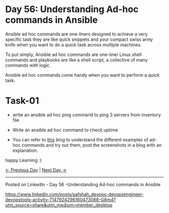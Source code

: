 # Day 56: Understanding Ad-hoc commands in Ansible

Ansible ad hoc commands are one-liners designed to achieve a very specific task they are like quick snippets and your compact swiss army knife when you want to do a quick task across multiple machines.

To put simply, Ansible ad hoc commands are one-liner Linux shell commands and playbooks are like a shell script, a collective of many commands with logic.

Ansible ad hoc commands come handy when you want to perform a quick task.

# Task-01

- write an ansible ad hoc ping command to ping 3 servers from inventory file
- Write an ansible ad hoc command to check uptime

- You can refer to [this](https://www.middlewareinventory.com/blog/ansible-ad-hoc-commands/) blog to understand the different examples of ad-hoc commands and try out them, post the screenshots in a blog with an explanation.

happy Learning :)

[← Previous Day](../day55/README.md) | [Next Day →](../day57/README.md)

--------------------------------------------------
Posted on LinkedIn - Day 56 -Understanding Ad-hoc commands in Ansible

https://www.linkedin.com/posts/safshah_devops-devopsengineer-devopstools-activity-7147924296160473088-G8m4?utm_source=share&utm_medium=member_desktop

